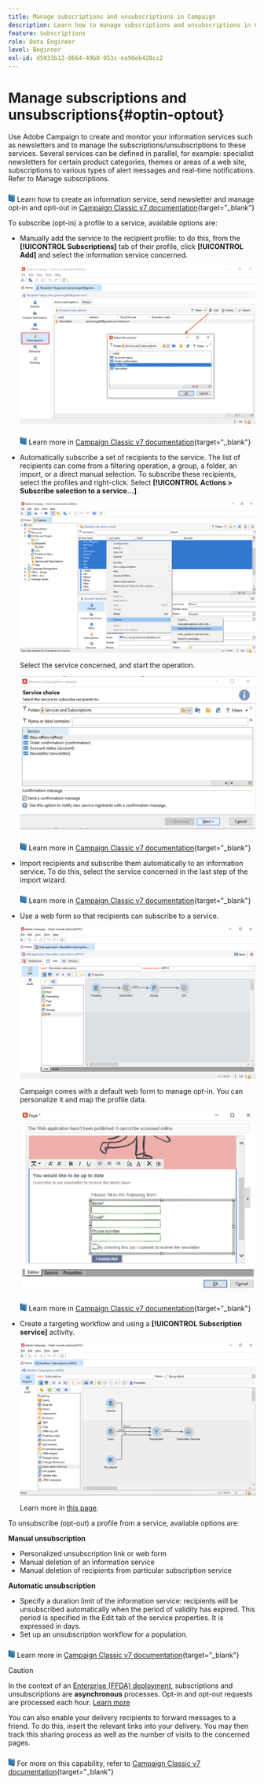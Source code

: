```yaml
---
title: Manage subscriptions and unsubscriptions in Campaign
description: Learn how to manage subscriptions and unsubscriptions in Campaign v8
feature: Subscriptions
role: Data Engineer
level: Beginner
exl-id: d5933b12-8664-49b8-953c-ea98eb428cc2
---
```

# Manage subscriptions and unsubscriptions{#optin-optout}

Use Adobe Campaign to create and monitor your information services such as newsletters and to manage the subscriptions/unsubscriptions to these services. Several services can be defined in parallel, for example: specialist newsletters for certain product categories, themes or areas of a web site, subscriptions to various types of alert messages and real-time notifications. Refer to Manage subscriptions.

![](../assets/do-not-localize/book.png) Learn how to create an information service, send newsletter and manage opt-in and opti-out in [Campaign Classic v7 documentation](https://experienceleague.adobe.com/docs/campaign-classic/using/sending-messages/subscriptions-and-referrals/managing-subscriptions.html){target="_blank"}

To subscribe (opt-in) a profile to a service, available options are:

* Manually add the service to the recipient profile: to do this, from the **[!UICONTROL Subscriptions]** tab of their profile, click **[!UICONTROL Add]** and select the information service concerned. 

   ![](assets/subscribe-to-a-service.png) 
    
   ![](../assets/do-not-localize/book.png) Learn more in [Campaign Classic v7 documentation](https://experienceleague.adobe.com/docs/campaign-classic/using/getting-started/profile-management/editing-a-profile.html?lang=en#deliveries-tab){target="_blank"}
    
* Automatically subscribe a set of recipients to the service. The list of recipients can come from a filtering operation, a group, a folder, an import, or a direct manual selection. To subscribe these recipients, select the profiles and right-click. Select **[!UICONTROL Actions > Subscribe selection to a service...]**.

   ![](assets/subscribe-selection.png) 

   Select the service concerned, and start the operation.

   ![](assets/subscribe-confirm.png) 

   ![](../assets/do-not-localize/book.png) Learn more in [Campaign Classic v7 documentation](https://experienceleague.adobe.com/docs/campaign-classic/using/getting-started/profile-management/editing-a-profile.html?lang=en#deliveries-tab){target="_blank"}


* Import recipients and subscribe them automatically to an information service. To do this, select the service concerned in the last step of the import wizard. 

   ![](../assets/do-not-localize/book.png) Learn more in [Campaign Classic v7 documentation](https://experienceleague.adobe.com/docs/campaign-classic/using/getting-started/importing-and-exporting-data/generic-imports-exports/executing-import-jobs.html?lang=en#step-5---additional-step-when-importing-recipients){target="_blank"}

* Use a web form so that recipients can subscribe to a service. 

   ![](assets/opt-in-webapp.png) 

   Campaign comes with a default web form to manage opt-in. You can personalize it and map the profile data.

   ![](assets/web-app.png) 

   ![](../assets/do-not-localize/book.png) Learn more in [Campaign Classic v7 documentation](https://experienceleague.adobe.com/docs/campaign-classic/using/designing-content/web-forms/use-cases--web-forms.html?lang=en#create-a-subscription--form-with-double-opt-in){target="_blank"}


* Create a targeting workflow and using a **[!UICONTROL Subscription service]** activity. 

   ![](assets/wf-subscription.png) 

   Learn more in [this page](https://experienceleague-review.corp.adobe.com/docs/campaign/automation/workflows/wf-activities/targeting-activities/subscription-services.html).
    
To unsubscribe (opt-out) a profile from a service, available options are:

**Manual unsubscription**

* Personalized unsubscription link or web form
* Manual deletion of an information service
* Manual deletion of recipients from particular subscription service

**Automatic unsubscription**

* Specify a duration limit of the information service: recipients will be unsubscribed automatically when the period of validity has expired. This period is specified in the Edit tab of the service properties. It is expressed in days.
* Set up an unsubscription workflow for a population.

![](../assets/do-not-localize/book.png) Learn more in [Campaign Classic v7 documentation](https://experienceleague.adobe.com/docs/campaign-classic/using/sending-messages/subscriptions-and-referrals/managing-subscriptions.html?lang=en#unsubscribing-a-recipient-from-a-service){target="_blank"}


>[!CAUTION]
>
>In the context of an [Enterprise (FFDA) deployment](../architecture/enterprise-deployment.md), subscriptions and unsubscriptions are **asynchronous** processes. Opt-in and opt-out requests are processed each hour. [Learn more](../architecture/new-apis.md#sub-apis)

You can also enable your delivery recipients to forward messages to a friend. To do this, insert the relevant links into your delivery. You may then track this sharing process as well as the number of visits to the concerned pages. 

![](../assets/do-not-localize/book.png) For more on this capability, refer to [Campaign Classic v7 documentation](https://experienceleague.adobe.com/docs/campaign-classic/using/sending-messages/subscriptions-and-referrals/viral-and-social-marketing.html?lang=en#viral-marketing--forward-to-a-friend){target="_blank"}
